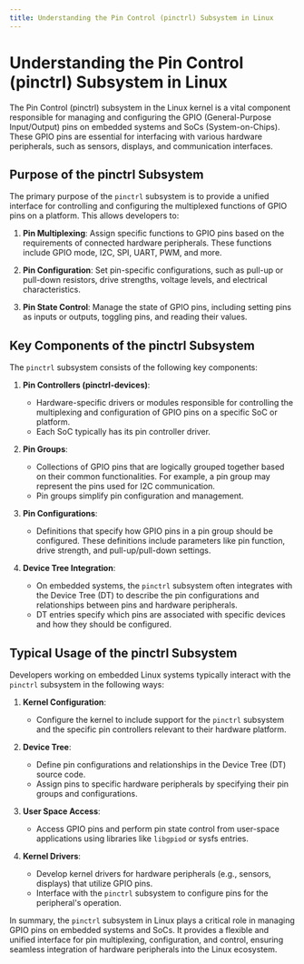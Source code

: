 ```yaml
---
title: Understanding the Pin Control (pinctrl) Subsystem in Linux
---
```

# Understanding the Pin Control (pinctrl) Subsystem in Linux

The Pin Control (pinctrl) subsystem in the Linux kernel is a vital component responsible for managing and configuring the GPIO (General-Purpose Input/Output) pins on embedded systems and SoCs (System-on-Chips). These GPIO pins are essential for interfacing with various hardware peripherals, such as sensors, displays, and communication interfaces.

## Purpose of the pinctrl Subsystem

The primary purpose of the `pinctrl` subsystem is to provide a unified interface for controlling and configuring the multiplexed functions of GPIO pins on a platform. This allows developers to:

1. **Pin Multiplexing**: Assign specific functions to GPIO pins based on the requirements of connected hardware peripherals. These functions include GPIO mode, I2C, SPI, UART, PWM, and more.

2. **Pin Configuration**: Set pin-specific configurations, such as pull-up or pull-down resistors, drive strengths, voltage levels, and electrical characteristics.

3. **Pin State Control**: Manage the state of GPIO pins, including setting pins as inputs or outputs, toggling pins, and reading their values.

## Key Components of the pinctrl Subsystem

The `pinctrl` subsystem consists of the following key components:

1. **Pin Controllers (pinctrl-devices)**:
   - Hardware-specific drivers or modules responsible for controlling the multiplexing and configuration of GPIO pins on a specific SoC or platform.
   - Each SoC typically has its pin controller driver.

2. **Pin Groups**:
   - Collections of GPIO pins that are logically grouped together based on their common functionalities. For example, a pin group may represent the pins used for I2C communication.
   - Pin groups simplify pin configuration and management.

3. **Pin Configurations**:
   - Definitions that specify how GPIO pins in a pin group should be configured. These definitions include parameters like pin function, drive strength, and pull-up/pull-down settings.

4. **Device Tree Integration**:
   - On embedded systems, the `pinctrl` subsystem often integrates with the Device Tree (DT) to describe the pin configurations and relationships between pins and hardware peripherals.
   - DT entries specify which pins are associated with specific devices and how they should be configured.

## Typical Usage of the pinctrl Subsystem

Developers working on embedded Linux systems typically interact with the `pinctrl` subsystem in the following ways:

1. **Kernel Configuration**:
   - Configure the kernel to include support for the `pinctrl` subsystem and the specific pin controllers relevant to their hardware platform.

2. **Device Tree**:
   - Define pin configurations and relationships in the Device Tree (DT) source code.
   - Assign pins to specific hardware peripherals by specifying their pin groups and configurations.

3. **User Space Access**:
   - Access GPIO pins and perform pin state control from user-space applications using libraries like `libgpiod` or sysfs entries.

4. **Kernel Drivers**:
   - Develop kernel drivers for hardware peripherals (e.g., sensors, displays) that utilize GPIO pins.
   - Interface with the `pinctrl` subsystem to configure pins for the peripheral's operation.

In summary, the `pinctrl` subsystem in Linux plays a critical role in managing GPIO pins on embedded systems and SoCs. It provides a flexible and unified interface for pin multiplexing, configuration, and control, ensuring seamless integration of hardware peripherals into the Linux ecosystem.

